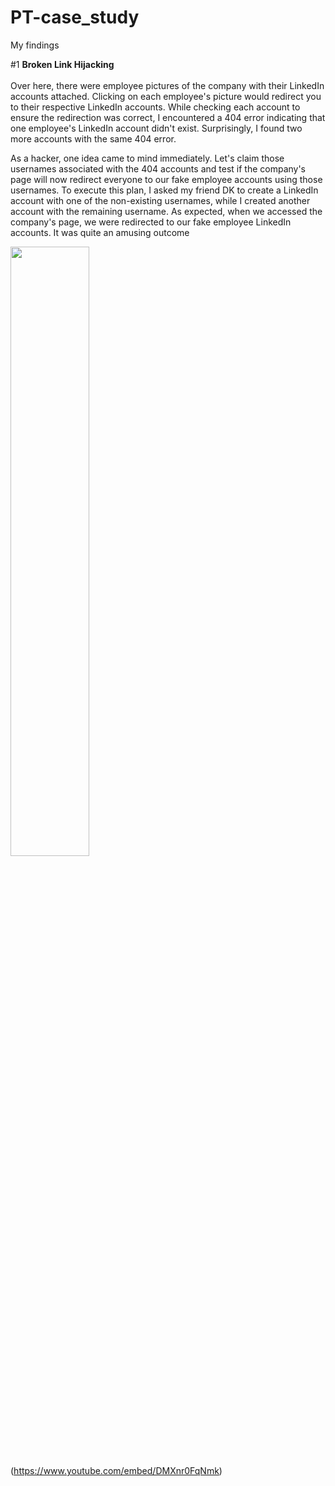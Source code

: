 # PT-case_study
My findings

#1 **Broken Link Hijacking**
<br>
<br>
Over here, there were employee pictures of the company with their LinkedIn accounts attached. Clicking on each employee's picture would redirect you to their respective LinkedIn accounts. While checking each account to ensure the redirection was correct, I encountered a 404 error indicating that one employee's LinkedIn account didn't exist. Surprisingly, I found two more accounts with the same 404 error.

As a hacker, one idea came to mind immediately. Let's claim those usernames associated with the 404 accounts and test if the company's page will now redirect everyone to our fake employee accounts using those usernames. To execute this plan, I asked my friend DK to create a LinkedIn account with one of the non-existing usernames, while I created another account with the remaining username. As expected, when we accessed the company's page, we were redirected to our fake employee LinkedIn accounts. It was quite an amusing outcome

[<img src="https://i.ytimg.com/vi/DMXnr0FqNmk/maxresdefault.jpg" width="50%">](https://www.youtube.com/watch?v=DMXnr0FqNmk "Now in Android: 55") (https://www.youtube.com/embed/DMXnr0FqNmk) </br>
